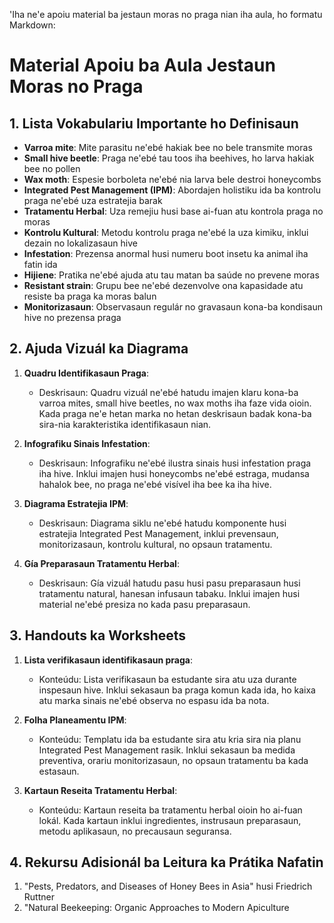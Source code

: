 'Iha ne'e apoiu material ba jestaun moras no praga nian iha aula, ho formatu Markdown:

# Material Apoiu ba Aula Jestaun Moras no Praga

## 1. Lista Vokabulariu Importante ho Definisaun

- **Varroa mite**: Mite parasitu ne'ebé hakiak bee no bele transmite moras
- **Small hive beetle**: Praga ne'ebé tau toos iha beehives, ho larva hakiak bee no pollen
- **Wax moth**: Espesie borboleta ne'ebé nia larva bele destroi honeycombs
- **Integrated Pest Management (IPM)**: Abordajen holistiku ida ba kontrolu praga ne'ebé uza estratejia barak
- **Tratamentu Herbal**: Uza remejiu husi base ai-fuan atu kontrola praga no moras
- **Kontrolu Kultural**: Metodu kontrolu praga ne'ebé la uza kimiku, inklui dezain no lokalizasaun hive
- **Infestation**: Prezensa anormal husi numeru boot insetu ka animal iha fatin ida
- **Hijiene**: Pratika ne'ebé ajuda atu tau matan ba saúde no prevene moras
- **Resistant strain**: Grupu bee ne'ebé dezenvolve ona kapasidade atu resiste ba praga ka moras balun
- **Monitorizasaun**: Observasaun regulár no gravasaun kona-ba kondisaun hive no prezensa praga

## 2. Ajuda Vizuál ka Diagrama

1. **Quadru Identifikasaun Praga**:
   - Deskrisaun: Quadru vizuál ne'ebé hatudu imajen klaru kona-ba varroa mites, small hive beetles, no wax moths iha faze vida oioin. Kada praga ne'e hetan marka no hetan deskrisaun badak kona-ba sira-nia karakteristika identifikasaun nian.

2. **Infografiku Sinais Infestation**:
   - Deskrisaun: Infografiku ne'ebé ilustra sinais husi infestation praga iha hive. Inklui imajen husi honeycombs ne'ebé estraga, mudansa hahalok bee, no praga ne'ebé visível iha bee ka iha hive.

3. **Diagrama Estratejia IPM**:
   - Deskrisaun: Diagrama siklu ne'ebé hatudu komponente husi estratejia Integrated Pest Management, inklui prevensaun, monitorizasaun, kontrolu kultural, no opsaun tratamentu.

4. **Gía Preparasaun Tratamentu Herbal**:
   - Deskrisaun: Gía vizuál hatudu pasu husi pasu preparasaun husi tratamentu natural, hanesan infusaun tabaku. Inklui imajen husi material ne'ebé presiza no kada pasu preparasaun.

## 3. Handouts ka Worksheets

1. **Lista verifikasaun identifikasaun praga**:
   - Konteúdu: Lista verifikasaun ba estudante sira atu uza durante inspesaun hive. Inklui sekasaun ba praga komun kada ida, ho kaixa atu marka sinais ne'ebé observa no espasu ida ba nota.

2. **Folha Planeamentu IPM**:
   - Konteúdu: Templatu ida ba estudante sira atu kria sira nia planu Integrated Pest Management rasik. Inklui sekasaun ba medida preventiva, orariu monitorizasaun, no opsaun tratamentu ba kada estasaun.

3. **Kartaun Reseita Tratamentu Herbal**:
   - Konteúdu: Kartaun reseita ba tratamentu herbal oioin ho ai-fuan lokál. Kada kartaun inklui ingredientes, instrusaun preparasaun, metodu aplikasaun, no precausaun seguransa.

## 4. Rekursu Adisionál ba Leitura ka Prátika Nafatin

1. "Pests, Predators, and Diseases of Honey Bees in Asia" husi Friedrich Ruttner
2. "Natural Beekeeping: Organic Approaches to Modern Apiculture